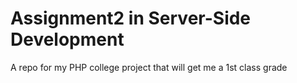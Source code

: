 # Assignment2 in Server-Side Development
A repo for my PHP college project that will get me a 1st class grade
